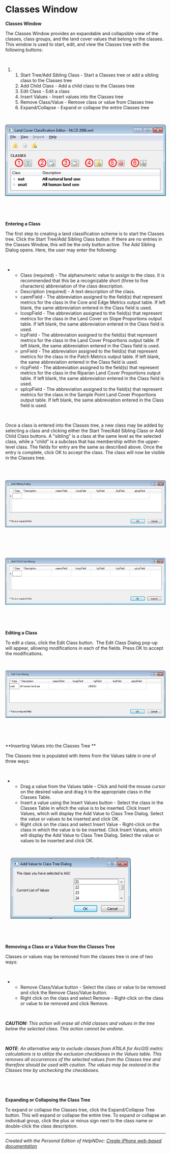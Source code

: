 # Classes Window

**Classes Window**

The Classes Window provides an expandable and collapsible view of the classes, class groups, and the land cover values that belong to the classes. This window is used to start, edit, and view the Classes tree with the following buttons:

&nbsp;

1. &nbsp;
   1. Start Tree/Add Sibling Class - Start a Classes tree or add a sibling class to the Classes tree
   1. Add Child Class - Add a child class to the Classes tree
   1. Edit Class - Edit a class
   1. Insert Values - Insert values into the Classes tree
   1. Remove Class/Value - Remove class or value from Classes tree
   1. Expand/Collapse - Expand or collapse the entire Classes tree

&nbsp;

![Image](<lib/NewItem2.png>)

&nbsp;&nbsp; &nbsp;

&nbsp;

**Entering a Class**

The first step to creating a land classification scheme is to start the Classes tree. Click the Start Tree/Add Sibling Class button. If there are no entries in the Classes Window, this will be the only button active. The Add Sibling Dialog opens. Here, the user may enter the following:

&nbsp;

* &nbsp;
  * Class (required) - The alphanumeric value to assign to the class. It is recommended that this be a recognizable short (three to five characters) abbreviation of the class description.
  * Description (required) - A text description of the class.
  * caemField - The abbreviation assigned to the field(s) that represent metrics for the class in the Core and Edge Metrics output table. If left blank, the same abbreviation entered in the Class field is used.
  * lcospField - The abbreviation assigned to the field(s) that represent metrics for the class in the Land Cover on Slope Proportions output table. If left blank, the same abbreviation entered in the Class field is used.
  * lcpField - The abbreviation assigned to the field(s) that represent metrics for the class in the Land Cover Proportions output table. If left blank, the same abbreviation entered in the Class field is used.
  * pmField - The abbreviation assigned to the field(s) that represent metrics for the class in the Patch Metrics output table. If left blank, the same abbreviation entered in the Class field is used.
  * rlcpField - The abbreviation assigned to the field(s) that represent metrics for the class in the Riparian Land Cover Proportions output table. If left blank, the same abbreviation entered in the Class field is used.
  * splcpField - The abbreviation assigned to the field(s) that represent metrics for the class in the Sample Point Land Cover Proportions output table. If left blank, the same abbreviation entered in the Class field is used.

&nbsp;

Once a class is entered into the Classes tree, a new class may be added by selecting a class and clicking either the Start Tree/Add Sibling Class or Add Child Class buttons. A "sibling" is a class at the same level as the selected class, while a "child" is a subclass that has membership within the upper-level class. The fields for entry are the same as described above. Once the entry is complete, click OK to accept the class. The class will now be visible in the Classes tree.

&nbsp;

&nbsp; &nbsp; ![Image](<lib/LCC%20Editor%20Add%20Sibling%20Dialog.png>)

&nbsp;

&nbsp;

&nbsp; &nbsp; ![Image](<lib/LCC%20Editor%20Add%20Child%20Class%20Dialog.png>)

&nbsp;

&nbsp;

**Editing a Class**

To edit a class, click the Edit Class button.&nbsp; The Edit Class Dialog pop-up will appear, allowing modifications in each of the fields. Press OK to accept the modifications.

&nbsp;

![Image](<lib/LCC%20Editor%20Edit%20Class%20Dialog.png>)

&nbsp;

&nbsp;

**Inserting Values into the Classes Tree **

The Classes tree is populated with items from the Values table in one of three ways:

&nbsp;

* &nbsp;
  * Drag a value from the Values table - Click and hold the mouse cursor on the desired value and drag it to the appropriate class in the Classes Table.
  * Insert a value using the Insert Values button - Select the class in the Classes Table in which the value is to be inserted. Click Insert Values, which will display the Add Value to Class Tree Dialog. Select the value or values to be inserted and click OK.
  * Right click on the class and select Insert Value - Right-click on the class in which the value is to be inserted. Click Insert Values, which will display the Add Value to Class Tree Dialog. Select the value or values to be inserted and click OK.

&nbsp;

&nbsp; &nbsp; ![Image](<lib/LCC%20Editor%20Add%20Value%20to%20Classes%20Tree%20Dialog.png>)

&nbsp;

&nbsp;

**Removing a Class or a Value from the Classes Tree**

Classes or values may be removed from the classes tree in one of two ways:

&nbsp;

* &nbsp;
  * Remove Class/Value button - Select the class or value to be removed and click the Remove Class/Value button.
  * Right click on the class and select Remove - Right-click on the class or value to be removed and click Remove.

&nbsp;

***CAUTION:** This action will erase all child classes and values in the tree below the selected class. This action cannot be undone.*

&nbsp;

***NOTE**: An alternative way to exclude classes from ATtILA for ArcGIS metric calculations is to utilize the exclusion checkboxes in the Values table. This removes all occurrences of the selected values from the Classes tree and therefore should be used with caution. The values may be restored in the Classes tree by unchecking the checkboxes.*

&nbsp;

&nbsp;

**Expanding or Collapsing the Class Tree**

To expand or collapse the Classes tree, click the Expand/Collapse Tree button. This will expand or collapse the entire tree. To expand or collapse an individual group, click the plus or minus sign next to the class name or double-click the class description.


***
_Created with the Personal Edition of HelpNDoc: [Create iPhone web-based documentation](<https://www.helpndoc.com/feature-tour/iphone-website-generation>)_
